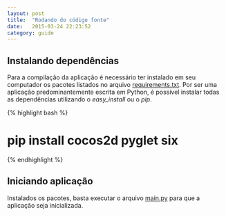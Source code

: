 ```yaml
---
layout: post
title:  "Rodando do código fonte"
date:   2015-03-24 22:23:52
category: guide
---
```


## Instalando dependências

Para a compilação da aplicação é necessário ter instalado em seu computador os pacotes listados no arquivo [requirements.txt](https://github.com/SpaceWars/spacewars/blob/master/requirements.txt). Por ser uma aplicação predominantemente escrita em Python, é possível instalar todas as dependências utilizando o *easy_install* ou o *pip*.


{% highlight bash %}
# pip install cocos2d pyglet six
{% endhighlight %}

## Iniciando aplicação

Instalados os pacotes, basta executar o arquivo [main.py](https://github.com/SpaceWars/spacewars/blob/master/src/main.py) para que a aplicação seja inicializada.

[jekyll]:      http://jekyllrb.com
[jekyll-gh]:   https://github.com/jekyll/jekyll
[jekyll-help]: https://github.com/jekyll/jekyll-help
